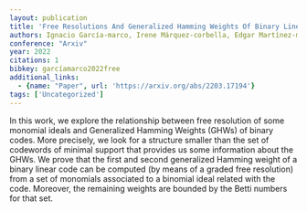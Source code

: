 ```yaml
---
layout: publication
title: 'Free Resolutions And Generalized Hamming Weights Of Binary Linear Codes'
authors: Ignacio García-marco, Irene Márquez-corbella, Edgar Martínez-moro, Yuriko Pitones
conference: "Arxiv"
year: 2022
citations: 1
bibkey: garcíamarco2022free
additional_links:
  - {name: "Paper", url: 'https://arxiv.org/abs/2203.17194'}
tags: ['Uncategorized']
---
```

In this work, we explore the relationship between free resolution of some
monomial ideals and Generalized Hamming Weights (GHWs) of binary codes. More
precisely, we look for a structure smaller than the set of codewords of minimal
support that provides us some information about the GHWs. We prove that the
first and second generalized Hamming weight of a binary linear code can be
computed (by means of a graded free resolution) from a set of monomials
associated to a binomial ideal related with the code. Moreover, the remaining
weights are bounded by the Betti numbers for that set.
